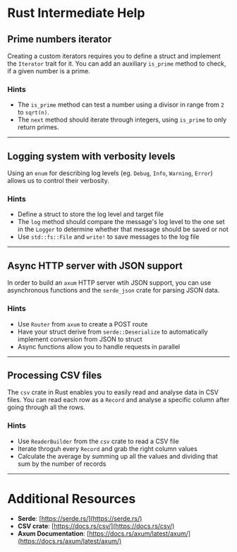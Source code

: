
# Rust Intermediate Help

## Prime numbers iterator

Creating a custom iterators requires you to define a struct and implement the `Iterator` trait for it. You can add an auxiliary `is_prime` method to check, if a given number is a prime.

### Hints

- The `is_prime` method can test a number using a divisor in range from `2` to `sqrt(n)`.
- The `next` method should iterate through integers, using `is_prime` to only return primes.

---

## Logging system with verbosity levels

Using an `enum` for describing log levels (eg. `Debug`, `Info`, `Warning`, `Error`) allows us to control their verbosity.

### Hints

- Define a struct to store the log level and target file
- The `log` method should compare the message's log level to the one set in the `Logger` to determine whether that message should be saved or not
- Use `std::fs::File` and `write!` to save messages to the log file

---

## Async HTTP server with JSON support

In order to build an `axum` HTTP server wtih JSON support, you can use asynchronous functions and the `serde_json` crate for parsing JSON data.

### Hints

- Use `Router` from `axum` to create a POST route
- Have your struct derive from `serde::Deserialize` to automatically implement conversion from JSON to struct
- Async functions allow you to handle requests in parallel

---

## Processing CSV files

The `csv` crate in Rust enables you to easily read and analyse data in CSV files. You can read each row as a `Record` and analyse a specific column after going through all the rows.

### Hints

- Use `ReaderBuilder` from the `csv` crate to read a CSV file
- Iterate throguh every `Record` and grab the right column values
- Calculate the average by summing up all the values and dividing that sum by the number of records

---

# Additional Resources

- **Serde**: [https://serde.rs/](https://serde.rs/)
- **CSV crate**: [https://docs.rs/csv/](https://docs.rs/csv/)
- **Axum Documentation**: [https://docs.rs/axum/latest/axum/](https://docs.rs/axum/latest/axum/)
